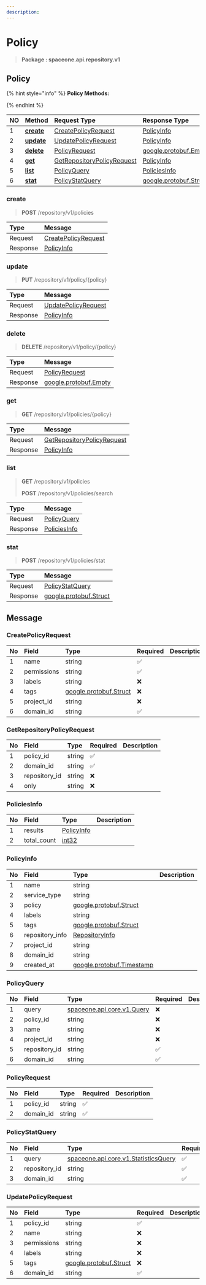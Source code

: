 ```yaml
---
description:  
---
```

# Policy

>  **Package : spaceone.api.repository.v1**

## Policy

{% hint style="info" %}
**Policy Methods:**

{%  endhint %}


| NO |  Method | Request Type | Response Type | Description |
| :--- | :--- | :--- | :--- | :--- |
| 1 | [**create**](policy.md#create)|   [CreatePolicyRequest](policy.md#createpolicyrequest) |   [PolicyInfo](policy.md#policyinfo) |  |
| 2 | [**update**](policy.md#update)|   [UpdatePolicyRequest](policy.md#updatepolicyrequest) |   [PolicyInfo](policy.md#policyinfo) |  |
| 3 | [**delete**](policy.md#delete)|   [PolicyRequest](policy.md#policyrequest) |  [google.protobuf.Empty](https://github.com/protocolbuffers/protobuf/blob/master/src/google/protobuf/empty.proto)|  |
| 4 | [**get**](policy.md#get)|   [GetRepositoryPolicyRequest](policy.md#getrepositorypolicyrequest) |   [PolicyInfo](policy.md#policyinfo) |  |
| 5 | [**list**](policy.md#list)|   [PolicyQuery](policy.md#policyquery) |   [PoliciesInfo](policy.md#policiesinfo) |  |
| 6 | [**stat**](policy.md#stat)|   [PolicyStatQuery](policy.md#policystatquery) |  [google.protobuf.Struct](https://github.com/protocolbuffers/protobuf/blob/master/src/google/protobuf/struct.proto)|  | 
 

 
### create
> **POST** /repository/v1/policies
>


| Type | Message |
| :--- | :--- |
| Request | [CreatePolicyRequest](policy.md#createpolicyrequest) |
| Response |  [PolicyInfo](policy.md#policyinfo)  |
 
 

 
### update
> **PUT** /repository/v1/policy/{policy}
>


| Type | Message |
| :--- | :--- |
| Request | [UpdatePolicyRequest](policy.md#updatepolicyrequest) |
| Response |  [PolicyInfo](policy.md#policyinfo)  |
 
 

 
### delete
> **DELETE** /repository/v1/policy/{policy}
>


| Type | Message |
| :--- | :--- |
| Request | [PolicyRequest](policy.md#policyrequest) |
| Response | [google.protobuf.Empty](https://github.com/protocolbuffers/protobuf/blob/master/src/google/protobuf/empty.proto) |
 
 

 
### get
> **GET** /repository/v1/policies/{policy}
>


| Type | Message |
| :--- | :--- |
| Request | [GetRepositoryPolicyRequest](policy.md#getrepositorypolicyrequest) |
| Response |  [PolicyInfo](policy.md#policyinfo)  |
 
 

 
### list
> **GET** /repository/v1/policies
>
> **POST** /repository/v1/policies/search



| Type | Message |
| :--- | :--- |
| Request | [PolicyQuery](policy.md#policyquery) |
| Response |  [PoliciesInfo](policy.md#policiesinfo)  |
 
 

 
### stat
> **POST** /repository/v1/policies/stat
>


| Type | Message |
| :--- | :--- |
| Request | [PolicyStatQuery](policy.md#policystatquery) |
| Response | [google.protobuf.Struct](https://github.com/protocolbuffers/protobuf/blob/master/src/google/protobuf/struct.proto) |


## 

## Message

### CreatePolicyRequest
| No | Field | Type | Required | Description |
| :--- | :--- | :--- | :--- | :--- |
| 1 | name |string|✅| |
| 2 | permissions |string|✅| |
| 3 | labels |string|❌| |
| 4 | tags |[google.protobuf.Struct](https://github.com/protocolbuffers/protobuf/blob/master/src/google/protobuf/struct.proto)|❌| |
| 5 | project_id |string|❌| |
| 6 | domain_id |string|✅| |

### GetRepositoryPolicyRequest
| No | Field | Type | Required | Description |
| :--- | :--- | :--- | :--- | :--- |
| 1 | policy_id |string|✅| |
| 2 | domain_id |string|✅| |
| 3 | repository_id |string|❌| |
| 4 | only |string|❌| |

### PoliciesInfo
| No | Field | Type |  Description |
| :--- | :--- | :--- | :--- |
| 1 | results |[PolicyInfo](policy.md#policyinfo)| |
| 2 | total_count |[int32](https://github.com/protocolbuffers/protobuf/blob/master/src/google/protobuf/type.proto)| |

### PolicyInfo
| No | Field | Type |  Description |
| :--- | :--- | :--- | :--- |
| 1 | name |string| |
| 2 | service_type |string| |
| 3 | policy |[google.protobuf.Struct](https://github.com/protocolbuffers/protobuf/blob/master/src/google/protobuf/struct.proto)| |
| 4 | labels |string| |
| 5 | tags |[google.protobuf.Struct](https://github.com/protocolbuffers/protobuf/blob/master/src/google/protobuf/struct.proto)| |
| 6 | repository_info |[RepositoryInfo](policy.md#repositoryinfo)| |
| 7 | project_id |string| |
| 8 | domain_id |string| |
| 9 | created_at |[google.protobuf.Timestamp](https://github.com/protocolbuffers/protobuf/blob/master/src/google/protobuf/timestamp.proto)| |

### PolicyQuery
| No | Field | Type | Required | Description |
| :--- | :--- | :--- | :--- | :--- |
| 1 | query |[spaceone.api.core.v1.Query](https://spaceone-dev.gitbook.io/api-reference/common-v1/search-query)|❌| |
| 2 | policy_id |string|❌| |
| 3 | name |string|❌| |
| 4 | project_id |string|❌| |
| 5 | repository_id |string|✅| |
| 6 | domain_id |string|✅| |

### PolicyRequest
| No | Field | Type | Required | Description |
| :--- | :--- | :--- | :--- | :--- |
| 1 | policy_id |string|✅| |
| 2 | domain_id |string|✅| |

### PolicyStatQuery
| No | Field | Type | Required | Description |
| :--- | :--- | :--- | :--- | :--- |
| 1 | query |[spaceone.api.core.v1.StatisticsQuery](https://spaceone-dev.gitbook.io/api-reference/common-v1/statistics-query)|✅| |
| 2 | repository_id |string|✅| |
| 3 | domain_id |string|✅| |

### UpdatePolicyRequest
| No | Field | Type | Required | Description |
| :--- | :--- | :--- | :--- | :--- |
| 1 | policy_id |string|✅| |
| 2 | name |string|❌| |
| 3 | permissions |string|❌| |
| 4 | labels |string|❌| |
| 5 | tags |[google.protobuf.Struct](https://github.com/protocolbuffers/protobuf/blob/master/src/google/protobuf/struct.proto)|❌| |
| 6 | domain_id |string|✅| |
